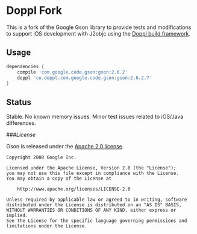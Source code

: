 # Doppl Fork

This is a fork of the Google Gson library to provide tests and modifications to support 
iOS development with J2objc using the [Doppl build framework](http://doppl.co/).

## Usage

```groovy
dependencies {
    compile 'com.google.code.gson:gson:2.6.2'
    doppl 'co.doppl.com.google.code.gson:gson:2.6.2.7'
}
```

## Status

Stable. No known memory issues. Minor test issues related to iOS/Java differences.

###*License*

Gson is released under the [Apache 2.0 license](LICENSE).

```
Copyright 2008 Google Inc.

Licensed under the Apache License, Version 2.0 (the "License");
you may not use this file except in compliance with the License.
You may obtain a copy of the License at

    http://www.apache.org/licenses/LICENSE-2.0

Unless required by applicable law or agreed to in writing, software
distributed under the License is distributed on an "AS IS" BASIS,
WITHOUT WARRANTIES OR CONDITIONS OF ANY KIND, either express or implied.
See the License for the specific language governing permissions and
limitations under the License.
```
